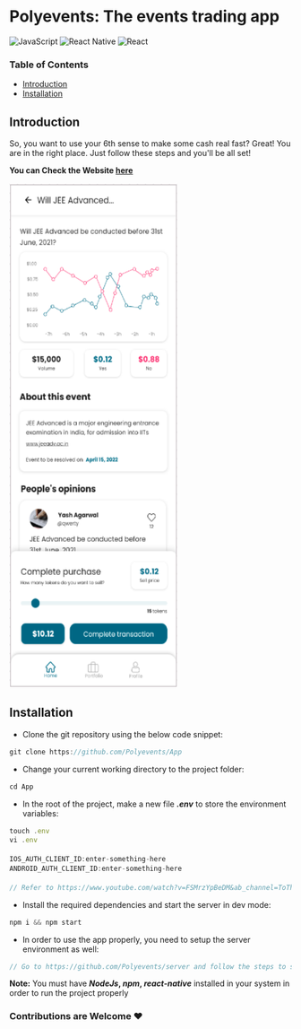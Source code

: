 # Polyevents: The events trading app

![JavaScript](https://img.shields.io/badge/-JavaScript-f7df1e?style=flat-square&logo=javascript&logoColor=black)
![React Native](https://img.shields.io/badge/-React_Native-61dafb?style=flat-square&logo=react&logoColor=white)
![React](https://img.shields.io/badge/-React-61dafb?style=flat-square&logo=react&logoColor=white)

### Table of Contents  
- [Introduction](https://github.com/Polyevents/App#introduction)
- [Installation](https://github.com/Polyevents/App#installation)

## Introduction
So, you want to use your 6th sense to make some cash real fast? Great! You are in the right place. Just follow these steps and you'll be all set! 

**You can Check the Website <a href='https://polyevents.in'>here</a>**

<img src='https://github.com/Polyevents/App/blob/main/Screenshot%20from%202021-09-13%2009-26-34.png?raw=true' width="300" height="900"/>

## Installation
- Clone the git repository using the below code snippet:
```javascript
git clone https://github.com/Polyevents/App
```
- Change your current working directory to the project folder:
```javascript
cd App
```
- In the root of the project, make a new file **_.env_** to store the environment variables:
```javascript
touch .env
vi .env

IOS_AUTH_CLIENT_ID:enter-something-here
ANDROID_AUTH_CLIENT_ID:enter-something-here

// Refer to https://www.youtube.com/watch?v=FSMrzYpBeDM&ab_channel=ToThePointCodeToThePointCode for CLIENT IDS

```

- Install the required dependencies and start the server in dev mode:
```javascript
npm i && npm start
````

- In order to use the app properly, you need to setup the server environment as well:
```javascript
// Go to https://github.com/Polyevents/server and follow the steps to setup the local server
```

**Note:**
You must have **_NodeJs_, _npm_, _react-native_** installed in your system in order to run the project properly

### Contributions are Welcome :heart:

